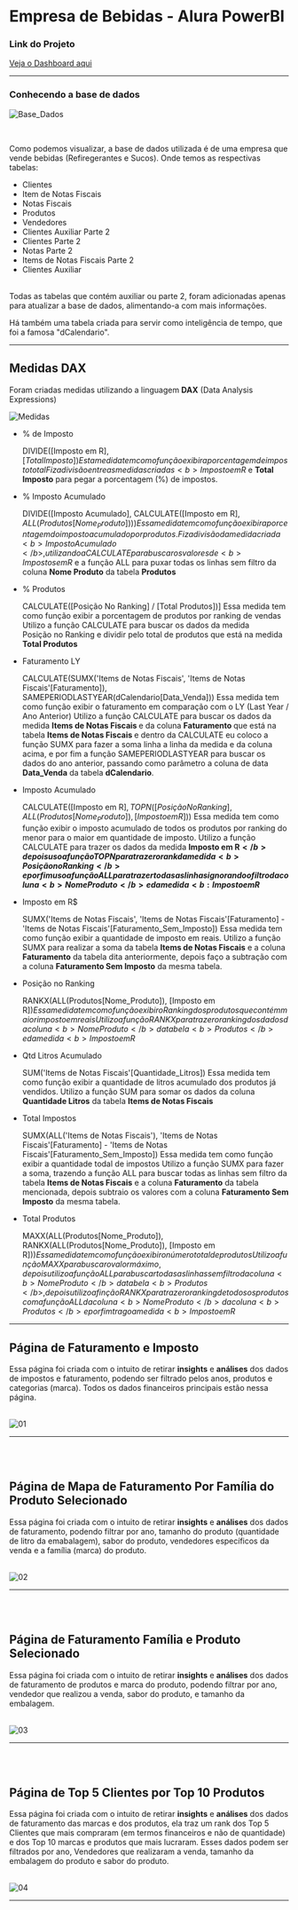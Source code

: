 # Empresa de Bebidas - Alura PowerBI

<h3>Link do Projeto</h3>
<a href="https://app.powerbi.com/groups/me/reports/c98c2d6a-081d-451a-9b7d-876a0bb8c2f4/93d01abe0b974a8685d0?experience=power-bi"> Veja o Dashboard aqui </a>
<hr>

<h3>Conhecendo a base de dados</h3>

![Base_Dados](https://github.com/user-attachments/assets/8ab3494f-2477-44a3-9383-e1126a85aa69)

<br>

Como podemos visualizar, a base de dados utilizada é de uma empresa que vende bebidas (Refiregerantes e Sucos).
Onde temos as respectivas tabelas:

* Clientes
* Item de Notas Fiscais
* Notas Fiscais
* Produtos
* Vendedores
* Clientes Auxiliar Parte 2
* Clientes Parte 2
* Notas Parte 2
* Items de Notas Fiscais Parte 2
* Clientes Auxiliar
<br>
Todas as tabelas que contém auxiliar ou parte 2, foram adicionadas apenas para atualizar a base de dados, alimentando-a com mais informações.  
<br>

Há também uma tabela criada para servir como inteligência de tempo, que foi a famosa "dCalendario".
<br>
<hr>

<h2> Medidas DAX </h2>

Foram criadas medidas utilizando a linguagem <b>DAX</b> (Data Analysis Expressions)

![Medidas](https://github.com/user-attachments/assets/94950cdb-c17a-4adc-a5cb-db27d9230bc2)

* % de Imposto

  
  DIVIDE([Imposto em R$], [Total Imposto])
  Esta medida tem como função exibir a porcentagem de imposto total
  Fiz a divisão entre as medidas criadas <b>Imposto em R$</b> e <b>Total Imposto</b> para pegar a porcentagem (%) de impostos.

* % Imposto Acumulado

  
  DIVIDE([Imposto Acumulado], CALCULATE([Imposto em R$], ALL(Produtos[Nome_Produto])))
  Essa medida tem como função exibir a porcentagem do imposto acumulado por produtos.
  Fiz a divisão da medida criada <b>Imposto Acumulado</b>, utilizando a CALCULATE para buscar os valores de <b>Impostos em R$</b> e a função ALL para puxar todas os linhas sem filtro da coluna <b>Nome Produto</b> da tabela <b>Produtos</b>

* % Produtos

  CALCULATE([Posição No Ranking] / [Total Produtos])]
  Essa medida tem como função exibir a porcentagem de produtos por ranking de vendas
  Utilizo a função CALCULATE para buscar os dados da medida <br>Posição no Ranking</b> e dividir pelo total de produtos que está na medida <b> Total Produtos </b>

* Faturamento LY
  
  CALCULATE(SUMX('Items de Notas Fiscais', 'Items de Notas Fiscais'[Faturamento]), SAMEPERIODLASTYEAR(dCalendario[Data_Venda]))
  Essa medida tem como função exibir o faturamento em comparação com o LY (Last Year / Ano Anterior)
  Utilizo a função CALCULATE para buscar os dados da medida <b>Items de Notas Fiscais </b> e da coluna <b> Faturamento </b> que está na tabela <b> Items de Notas Fiscais </b> e dentro da CALCULATE eu coloco a função SUMX para fazer a soma linha a linha da medida e da coluna acima, e por fim a função SAMEPERIODLASTYEAR para buscar os dados do ano anterior, passando como parâmetro a coluna de data  <b>Data_Venda</b> da tabela <b>dCalendario</b>.

* Imposto Acumulado
 
  CALCULATE([Imposto em R$], TOPN([Posição No Ranking], ALL(Produtos[Nome_Produto]), [Imposto em R$]))
  Essa medida tem como função exibir o imposto acumulado de todos os produtos por ranking do menor para o maior em quantidade de imposto.
  Utilizo a função CALCULATE para trazer os dados da medida <b>Imposto em R$</b> depois uso a função TOPN para trazer o rank da medida <b>Posição no Ranking</b> e por fim uso a função ALL para trazer todas as linhas ignorando o filtro da coluna <b>Nome Produto</b> e da medida <b:Imposto em R$</b>

* Imposto em R$

  SUMX('Items de Notas Fiscais', 'Items de Notas Fiscais'[Faturamento] - 'Items de Notas Fiscais'[Faturamento_Sem_Imposto])
  Essa medida tem como função exibir a quantidade de imposto em reais.
  Utilizo a função SUMX para realizar a soma da tabela <b>Items de Notas Fiscais</b> e a coluna <b>Faturamento</b> da tabela dita anteriormente, depois faço a  subtração com a coluna <b>Faturamento Sem Imposto</b> da mesma tabela.

* Posição no Ranking

  RANKX(ALL(Produtos[Nome_Produto]), [Imposto em R$])
  Essa medida tem como função exibir o Ranking dos produtos que contém maior imposto em reais
  Utilizo a função RANKX para trazer o ranking dos dados da coluna <b>Nome Produto</b> da tabela <b>Produtos</b> e da medida <b>Imposto em R$</b>

* Qtd Litros Acumulado

  SUM('Items de Notas Fiscais'[Quantidade_Litros])
  Essa medida tem como função exibir a quantidade de litros acumulado dos produtos já vendidos.
  Utilizo a função SUM para somar os dados da coluna <b>Quantidade Litros</b> da tabela <b>Items de Notas Fiscais</b>

* Total Impostos

  SUMX(ALL('Items de Notas Fiscais'), 'Items de Notas Fiscais'[Faturamento] - 'Items de Notas Fiscais'[Faturamento_Sem_Imposto])
  Essa medida tem como função exibir a quantidade todal de impostos
  Utilizo a função SUMX para fazer a soma, trazendo a função ALL para buscar todas as linhas sem filtro da tabela <b>Items de Notas Fiscais</b> e a coluna <b>Faturamento</b> da tabela mencionada, depois subtraio os valores com a coluna <b>Faturamento Sem Imposto</b> da mesma tabela.

* Total Produtos

   MAXX(ALL(Produtos[Nome_Produto]), RANKX(ALL(Produtos[Nome_Produto]),  [Imposto em R$]))
  Essa medida tem como função exibir o número total de produtos
  Utilizo a função MAXX para buscar o valor máximo, depois utilizo a função ALL para buscar todas as linhas sem filtro da coluna <b>Nome Produto</b> da tabela <b>Produtos</b>, depois utilizo a finção RANKX para trazer o ranking de todos os produtos com a função ALL da coluna <b>Nome Produto</b> da coluna <b>Produtos</b> e por fim trago a medida <b>Imposto em R$</b>

<hr>
 
<h2> Página de Faturamento e Imposto </h2>
Essa página foi criada com o intuito de retirar <b>insights</b> e <b>análises</b> dos dados de impostos e faturamento, podendo ser filtrado pelos anos, produtos e categorias (marca). Todos os dados financeiros principais estão nessa página.

<br>
<br>

![01](https://github.com/user-attachments/assets/4b4e308e-5260-407d-8e77-01c6a5476e85)

<hr>

<br>
<br>


<h2>Página de Mapa de Faturamento Por Família do Produto Selecionado</h2>
Essa página foi criada com o intuito de retirar <b>insights</b> e <b>análises</b> dos dados de faturamento, podendo filtrar por ano, tamanho do produto (quantidade de litro da emabalagem), sabor do produto, vendedores específicos da venda e a família (marca) do produto.

<br>
<br>

![02](https://github.com/user-attachments/assets/12b73f67-d8b2-4c65-97ec-1b25c2d3074a)

<hr>

<br>
<br>


<h2>Página de Faturamento Família e Produto Selecionado</h2>
Essa página foi criada com o intuito de retirar <b>insights</b> e <b>análises</b> dos dados de faturamento de produtos e marca do produto, podendo filtrar por ano, vendedor que realizou a venda, sabor do produto, e tamanho da embalagem.

<br>
<br>

![03](https://github.com/user-attachments/assets/7d0243e1-de51-4f72-a771-784e065f86a7)

<hr>

<br>
<br>


<h2>Página de Top 5 Clientes por Top 10 Produtos</h2>
Essa página foi criada com o intuito de retirar <b>insights</b> e <b>análises</b> dos dados de faturamento das marcas e dos produtos, ela traz um rank dos Top 5 Clientes que mais compraram (em termos financeiros e não de quantidade) e dos Top 10 marcas e produtos que mais lucraram. Esses dados podem ser filtrados por ano, Vendedores que realizaram a venda, tamanho da embalagem do produto e sabor do produto.

<br>
<br>

![04](https://github.com/user-attachments/assets/8ab54435-8f2c-4a8a-9c27-8061238ae68e)

<hr>





